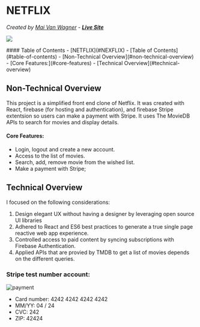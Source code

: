 # NETFLIX
*Created by <a href="https://maivw.github.io/" target="_blank">Mai Van Wagner</a> - **<a target="_blank" href="https://netflix-vw.web.app/">Live Site</a>***

<!-- <p align="center">
  <img src="https://github.com/Maivw/Netflix-c/blob/master/recording5.gif?raw=true"/>
</p> -->

<p>
<img src="https://res.cloudinary.com/maivw/image/upload/v1614636084/Screen_Shot_2021-03-01_at_5.01.14_PM_yjpyod.png" >
</p>
#### Table of Contents - [NETFLIX](#NEXFLIX)
  - [Table of Contents](#table-of-contents)
  - [Non-Technical Overview](#non-technical-overview)
  - [Core Features:](#core-features)
  - [Technical Overview](#technical-overview)

## Non-Technical Overview
This project is a simplified front end clone of Netflix. It was created with React, firebase (for hosting and authentication), and firebase Stripe extentsion so users can make a payment with Stripe. It uses The MovieDB APIs to search for movies and display details.
#### Core Features: 
* Login, logout and create a new account. 
* Access to the list of movies.
* Search, add, remove movie from the wished list.
*  Make a payment with Stripe;
## Technical Overview

I focused on the following considerations: 
1. Design elegant UX without having a designer by leveraging open source UI libraries
2. Adhered to React and ES6 best practices to generate a true single page reactive web app experience.
3. Controlled access to paid content by syncing subscriptions with Firebase Authentication.
4. Applied APIs that are provied by TMDB to get a list of movies depends on the different queries.
### Stripe test number account:
<img src="https://res.cloudinary.com/maivw/image/upload/v1614635920/Screen_Shot_2021-03-01_at_4.58.34_PM_quoizg.png" alt="payment">

* Card number: 4242 4242 4242 4242
* MM/YY: 04 / 24
* CVC: 242
* ZIP: 42424
